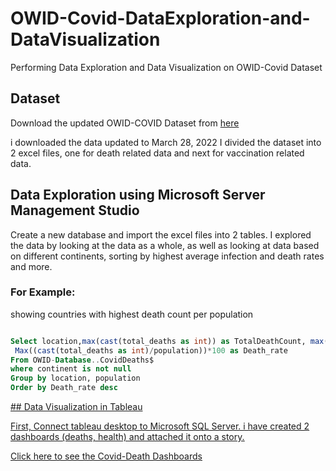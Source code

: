 # OWID-Covid-DataExploration-and-DataVisualization
Performing Data Exploration and Data Visualization  on OWID-Covid Dataset


## Dataset

Download the updated OWID-COVID Dataset from [here](https://ourworldindata.org/covid-deaths)

i downloaded the data updated to March 28, 2022
I divided the dataset into 2 excel files, one for death related data and next for vaccination related data.
 


## Data Exploration using Microsoft Server Management Studio

Create a new database and import the excel files into 2 tables.
I explored the data by looking at the data as a whole, as well as looking at data based on different continents, sorting by highest average infection and death rates and more.

### For Example:

showing countries with highest death count per population
```sql

Select location,max(cast(total_deaths as int)) as TotalDeathCount, max(population) as Population, 
 Max((cast(total_deaths as int)/population))*100 as Death_rate
From OWID-Database..CovidDeaths$
where continent is not null
Group by location, population
Order by Death_rate desc
```

<u> ## Data Visualization in Tableau <u>

First, Connect tableau desktop to Microsoft SQL Server. i have created 2 dashboards (deaths, health) and attached it onto a story.

[Click here](https://public.tableau.com/app/profile/saurav.adhikari2682/viz/OWID-CovidDeathDataVisualization/CovidDeaths) to see the Covid-Death Dashboards



